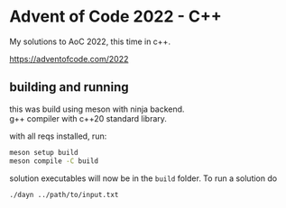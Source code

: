 # Advent of Code 2022 - C++
My solutions to AoC 2022, this time in c++.

https://adventofcode.com/2022

## building and running
this was build using meson with ninja backend.  
g++ compiler with c++20 standard library.  

with all reqs installed, run:

``` sh
meson setup build
meson compile -C build
```

solution executables will now be in the `build` folder.
To run a solution do

``` sh
./dayn ../path/to/input.txt
```
